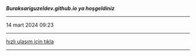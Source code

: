 
**_Buraksariguzeldev.github.io ya hoşgeldiniz_**

-----

14 mart 2024 09:23

-----

[hızlı ulaşım için tıkla](İndex.html)

-----



